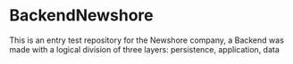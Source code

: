 # BackendNewshore
This is an entry test repository for the Newshore company, a Backend was made with a logical division of three layers: persistence, application, data
